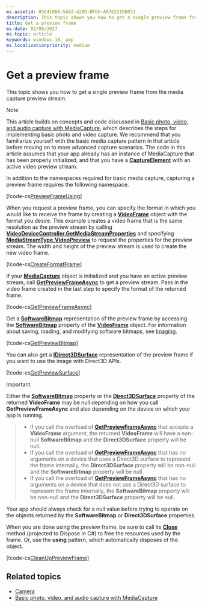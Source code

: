 ```yaml
---
ms.assetid: 05E418B4-5A62-42BD-BF66-A0762216D033
description: This topic shows you how to get a single preview frame from the media capture preview stream.
title: Get a preview frame
ms.date: 02/08/2017
ms.topic: article
keywords: windows 10, uwp
ms.localizationpriority: medium
---
```

# Get a preview frame


This topic shows you how to get a single preview frame from the media capture preview stream.

> [!NOTE] 
> This article builds on concepts and code discussed in [Basic photo, video, and audio capture with MediaCapture](basic-photo-video-and-audio-capture-with-MediaCapture.md), which describes the steps for implementing basic photo and video capture. We recommend that you familiarize yourself with the basic media capture pattern in that article before moving on to more advanced capture scenarios. The code in this article assumes that your app already has an instance of MediaCapture that has been properly initialized, and that you have a [**CaptureElement**](/uwp/api/Windows.UI.Xaml.Controls.CaptureElement) with an active video preview stream.

In addition to the namespaces required for basic media capture, capturing a preview frame requires the following namespace.

[!code-cs[PreviewFrameUsing](./code/BasicMediaCaptureWin10/cs/MainPage.xaml.cs#SnippetPreviewFrameUsing)]

When you request a preview frame, you can specify the format in which you would like to receive the frame by creating a [**VideoFrame**](/uwp/api/Windows.Media.VideoFrame) object with the format you desire. This example creates a video frame that is the same resolution as the preview stream by calling [**VideoDeviceController.GetMediaStreamProperties**](/uwp/api/windows.media.devices.videodevicecontroller.getmediastreamproperties) and specifying [**MediaStreamType.VideoPreview**](/uwp/api/Windows.Media.Capture.MediaStreamType) to request the properties for the preview stream. The width and height of the preview stream is used to create the new video frame.

[!code-cs[CreateFormatFrame](./code/BasicMediaCaptureWin10/cs/MainPage.xaml.cs#SnippetCreateFormatFrame)]

If your [**MediaCapture**](/uwp/api/Windows.Media.Capture.MediaCapture) object is initialized and you have an active preview stream, call [**GetPreviewFrameAsync**](/uwp/api/windows.media.capture.mediacapture.getpreviewframeasync) to get a preview stream. Pass in the video frame created in the last step to specify the format of the returned frame.

[!code-cs[GetPreviewFrameAsync](./code/BasicMediaCaptureWin10/cs/MainPage.xaml.cs#SnippetGetPreviewFrameAsync)]

Get a [**SoftwareBitmap**](/uwp/api/Windows.Graphics.Imaging.SoftwareBitmap) representation of the preview frame by accessing the [**SoftwareBitmap**](/uwp/api/windows.media.videoframe.softwarebitmap) property of the [**VideoFrame**](/uwp/api/Windows.Media.VideoFrame) object. For information about saving, loading, and modifying software bitmaps, see [Imaging](imaging.md).

[!code-cs[GetPreviewBitmap](./code/BasicMediaCaptureWin10/cs/MainPage.xaml.cs#SnippetGetPreviewBitmap)]

You can also get a [**IDirect3DSurface**](/uwp/api/Windows.Graphics.DirectX.Direct3D11.IDirect3DSurface) representation of the preview frame if you want to use the image with Direct3D APIs.

[!code-cs[GetPreviewSurface](./code/BasicMediaCaptureWin10/cs/MainPage.xaml.cs#SnippetGetPreviewSurface)]

> [!IMPORTANT]
> Either the [**SoftwareBitmap**](/uwp/api/windows.media.videoframe.softwarebitmap) property or the [**Direct3DSurface**](/uwp/api/windows.media.videoframe.direct3dsurface) property of the returned **VideoFrame** may be null depending on how you call **GetPreviewFrameAsync** and also depending on the device on which your app is running.

> - If you call the overload of [**GetPreviewFrameAsync**](/uwp/api/windows.media.capture.mediacapture.getpreviewframeasync) that accepts a **VideoFrame** argument, the returned **VideoFrame** will have a non-null **SoftwareBitmap** and the **Direct3DSurface** property will be null.
> - If you call the overload of [**GetPreviewFrameAsync**](/uwp/api/windows.media.capture.mediacapture.getpreviewframeasync) that has no arguments on a device that uses a Direct3D surface to represent the frame internally, the **Direct3DSurface** property will be non-null and the **SoftwareBitmap** property will be null.
> - If you call the overload of [**GetPreviewFrameAsync**](/uwp/api/windows.media.capture.mediacapture.getpreviewframeasync) that has no arguments on a device that does not use a Direct3D surface to represent the frame internally, the **SoftwareBitmap** property will be non-null and the **Direct3DSurface** property will be null.

Your app should always check for a null value before trying to operate on the objects returned by the **SoftwareBitmap** or **Direct3DSurface** properties.

When you are done using the preview frame, be sure to call its [**Close**](/uwp/api/windows.media.videoframe.close) method (projected to Dispose in C#) to free the resources used by the frame. Or, use the **using** pattern, which automatically disposes of the object.

[!code-cs[CleanUpPreviewFrame](./code/BasicMediaCaptureWin10/cs/MainPage.xaml.cs#SnippetCleanUpPreviewFrame)]

## Related topics

* [Camera](camera.md)
* [Basic photo, video, and audio capture with MediaCapture](basic-photo-video-and-audio-capture-with-MediaCapture.md)
 

 